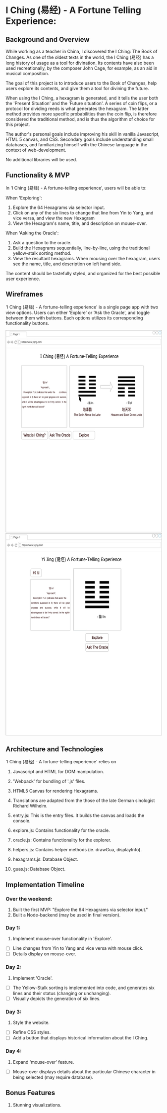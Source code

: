 # I Ching (易经) - A Fortune Telling Experience:

## Background and Overview

While working as a teacher in China, I discovered the I Ching: The Book of Changes. As one of the oldest texts in the world, the I Ching (易经) has a long history of usage as a tool for divination. Its contents have also been used recreationally, by the composer John Cage, for example, as an aid in musical composition.  

The goal of this project is to introduce users to the Book of Changes, help users explore its contents, and give them a tool for divining the future.

When using the I Ching, a hexagram is generated, and it tells the user both the 'Present Situation' and the 'Future situation'.  A series of coin flips, or a protocol for dividing reeds is what generates the hexagram. The latter method provides more specific probabilities than the coin flip, is therefore considered the traditional method, and is thus the algorithm of choice for this project.    

The author's personal goals include improving his skill in vanilla Javascript, HTML 5 canvas, and CSS. Secondary goals include understanding small databases, and familiarizing himself with the Chinese language in the context of web-development.   

No additional libraries will be used.

## Functionality & MVP

In 'I Ching (易经) - A fortune-telling experience', users will be able to:

When 'Exploring':
1. Explore the 64 Hexagrams via selector input.
2. Click on any of the six lines to change that line from Yin to Yang, and vice versa, and view the new Hexagram
3. View the Hexagram's name, title, and description on mouse-over.

When 'Asking the Oracle':
1. Ask a question to the oracle.
2. Build the Hexagrams sequentially, line-by-line, using the traditional yellow-stalk sorting method.
3. View the resultant hexagrams. When mousing over the hexagram, users see the name, title, and description on left hand side.

The content should be tastefully styled, and organized for the best possible user experience.

## Wireframes

'I Ching (易经) - A fortune-telling experience' is a single page app with two view options. Users can either 'Explore' or 'Ask the Oracle', and toggle between them with buttons. Each options utilizes its corresponding functionality buttons.

<img height="650px" width="700px" src="https://github.com/Adrianjewell91/yijing/blob/master/wireframes/W2-Oracle.jpg"/>

<img height="650px" width="700px" src="https://github.com/Adrianjewell91/yijing/blob/master/wireframes/WF1_Explore.jpg"/>


## Architecture and Technologies

'I Ching (易经) - A fortune-telling experience' relies on
  1. Javascript and HTML for DOM manipulation.
  2. 'Webpack' for bundling of '.js' files.
  3. HTML5 Canvas for rendering Hexagrams.  
  4. Translations are adapted from the those of the late German sinologist Richard Wilhelm.   

1. entry.js: This is the entry files. It builds the canvas and loads the console.
2. explore.js: Contains functionality for the oracle.
3. oracle.js: Contains functionality for the explorer.
4. helpers.js: Contains helper methods (ie. drawGua, displayInfo).
5. hexagrams.js: Database Object.
6. guas.js: Database Object.

## Implementation Timeline

### Over the weekend:
1. Built the first MVP: "Explore the 64 Hexagrams via selector input."
2. Built a Node-backend (may be used in final version).

### Day 1:
1. Implement mouse-over functionality in 'Explore'.
  - [ ] Line changes from Yin to Yang and vice versa with mouse click.
  - [ ] Details display on mouse-over.

### Day 2:
1. Implement 'Oracle'.
  - [ ] The Yellow-Stalk sorting is implemented into code, and generates six lines and their status (changing or unchanging).
  - [ ] Visually depicts the generation of six lines.

### Day 3:
1. Style the website.
  - [ ] Refine CSS styles.
  - [ ] Add a button that displays historical information about the I Ching.

### Day 4:
1. Expand 'mouse-over' feature.
  - [ ] Mouse-over displays details about the particular Chinese character in being selected (may require database).

## Bonus Features
1. Stunning visualizations.

